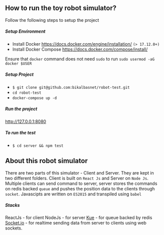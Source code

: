 ## How to run the toy robot simulator?
Follow the following steps to setup the project

##### Setup Environment
- Install Docker https://docs.docker.com/engine/installation/ `(> 17.12.0+)`
- Install Docker Compose https://docs.docker.com/compose/install/

Ensure that `docker` command does not need `sudo` to run
`sudo usermod -aG docker $USER`

##### Setup Project
- `$ git clone git@github.com:bikalbasnet/robot-test.git`
- `cd robot-test`
- `docker-compose up -d`

##### Run the project
http://127.0.0.1:8080

##### To run the test
- `$ cd server && npm test`

## About this robot simulator
There are two parts of this simulator - Client and Server. They are kept in two different folders. Client is built on `React Js` and Server on `Node Js`.
Multiple clients can send command to server, server stores the commands on redis backed `queue` and pushes the position data to the clients through `socket`. Javascipts are written on `ES2015` and transpiled using `babel`

##### Stacks
ReactJs - for client
NodeJs - for server
[Kue](https://github.com/Automattic/kue) - for queue backed by redis
[Socket.io](https://github.com/socketio/socket.io) - for realtime sending data from server to clients using web sockets.
